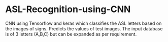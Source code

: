# ASL-Recognition-using-CNN
CNN using Tensorflow and keras which classifies the ASL letters based on the images of signs. Predicts the values of test images.
The input database is of 3 letters (A,B,C) but can be expanded as per requirement. 
